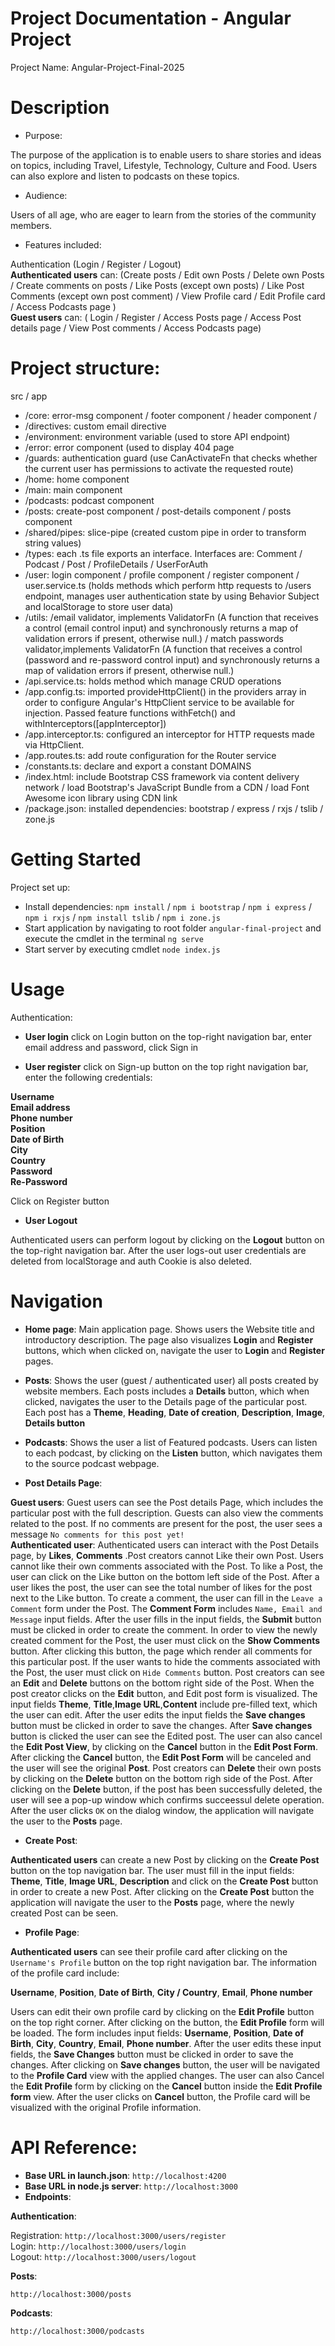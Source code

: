 # Project Documentation - Angular Project

Project Name: Angular-Project-Final-2025
# Description
- Purpose:  
  
The purpose of the application is to enable users to share stories and ideas on topics, including Travel, Lifestyle, Technology, Culture and Food. Users can also explore and listen to podcasts on these topics.
- Audience:  
  
Users of all age, who are eager to learn from the stories of the community members.

- Features included:  
  
Authentication (Login / Register / Logout)  
__Authenticated users__ can: (Create posts / Edit own Posts / Delete own Posts / Create comments on posts / Like Posts (except own posts) / Like Post Comments (except own post comment) / View Profile card / Edit Profile card / Access Podcasts page )  
__Guest users__ can: ( Login / Register / Access Posts page / Access Post details page / View Post comments / Access Podcasts page)

# Project structure:

src / app  
-  /core: error-msg component / footer component / header component /
-  /directives: custom email directive
-  /environment: environment variable (used to store API endpoint)
-  /error: error component (used  to display 404 page
-  /guards: authentication guard (use CanActivateFn that checks whether the current user has permissions to activate the requested route)
-  /home: home component
-  /main: main component
-  /podcasts: podcast component
-  /posts: create-post component / post-details component / posts component
-  /shared/pipes: slice-pipe (created custom pipe in order to transform string values)
-  /types: each .ts file exports an interface. Interfaces are: Comment / Podcast / Post / ProfileDetails / UserForAuth
-  /user: login component / profile component / register component / user.service.ts (holds methods which perform http requests to /users endpoint, manages user authentication state by using Behavior Subject and localStorage to store user data)
-  /utils: /email validator, implements ValidatorFn (A function that receives a control (email control input) and synchronously returns a map of validation errors if present, otherwise null.) / match passwords validator,implements ValidatorFn (A function that receives a control (password and re-password control input) and synchronously returns a map of validation errors if present, otherwise null.)
-  /api.service.ts: holds method which manage CRUD operations
-  /app.config.ts: imported provideHttpClient() in the providers array in order to configure Angular's HttpClient service to be available for injection. Passed feature functions withFetch() and withInterceptors([appInterceptor])
- /app.interceptor.ts: configured an interceptor for HTTP requests made via HttpClient.
- /app.routes.ts: add route configuration for the Router service
- /constants.ts: declare and export a constant DOMAINS
- /index.html: include Bootstrap CSS framework via content delivery network / load Bootstrap's JavaScript Bundle from a CDN / load Font Awesome icon library using CDN link
- /package.json: installed dependencies: bootstrap / express / rxjs / tslib / zone.js

# Getting Started

Project set up:
- Install dependencies: `npm install` / `npm i bootstrap` / `npm i express` / `npm i rxjs` / `npm install tslib` / `npm i zone.js`
- Start application by navigating to root folder `angular-final-project` and execute the cmdlet in the terminal `ng serve`
- Start server by executing cmdlet `node index.js`

# Usage
Authentication:  
- __User login__
  click on Login button on the top-right navigation bar, enter email address and password, click Sign in  

- __User register__
  click on Sign-up button on the top right navigation bar, enter the following credentials:   
   
__Username__    
__Email address__  
__Phone number__  
__Position__    
__Date of Birth__    
__City__  
__Country__  
__Password__  
__Re-Password__  
  
Click on Register button 

- __User Logout__  
  
Authenticated users can perform logout by clicking on the __Logout__ button on the top-right navigation bar. After the user logs-out user credentials are deleted from localStorage and auth Cookie is also deleted.

# Navigation

- __Home page__: Main application page. Shows users the Website title and introductory description. The page also visualizes __Login__ and __Register__ buttons, which when clicked on, navigate the user to __Login__ and __Register__ pages.

- __Posts__: Shows the user (guest / authenticated user) all posts created by website members. Each posts includes a __Details__ button, which when clicked, navigates the user to the Details page of the particular post. Each post has a __Theme__, __Heading__, __Date of creation__, __Description__, __Image__, __Details button__

- __Podcasts__: Shows the user a list of Featured podcasts. Users can listen to each podcast, by clicking on the __Listen__ button, which navigates them to the source podcast webpage.  

- __Post Details Page__:  

__Guest users__: Guest users can see the Post details Page, which includes the particular post with the full description. Guests can also view the comments related to the post. If no comments are present for the post, the user sees a message `No comments for this post yet!`  
__Authenticated user__: Authenticated users can interact with the Post Details page, by __Likes__, __Comments__ .Post creators cannot Like their own Post. Users cannot like their own comments associated with the Post. To like a Post, the user can click on the Like button on the bottom left side of the Post. After a user likes the post, the user can see the total number of likes for the post next to the Like button. To create a comment, the user can fill in the `Leave a Comment` form under the Post. The __Comment Form__ includes `Name, Email and Message` input fields. After the user fills in the input fields, the __Submit__ button must be clicked in order to create the comment.
In order to view the newly created comment for the Post, the user must click on the __Show Comments__  button. After clicking this button, the page which render all comments for this particular post. If the user wants to hide the comments associated with the Post, the user must click on `Hide Comments` button.
Post creators can see an __Edit__ and __Delete__ buttons on the bottom right side of the Post. When the post creator clicks on the __Edit__ button, and Edit post form is visualized.
The input fields __Theme__, __Title__,__Image URL__,__Content__ include pre-filled text, which the user can edit. After the user edits the input fields the __Save changes__ button must be clicked in order to save the changes. After __Save changes__ button is clicked the user can see the Edited post. The user can also cancel the __Edit Post View__, by clicking on the __Cancel__ button in the __Edit Post Form__. After clicking the __Cancel__ button, the __Edit Post Form__ will be canceled and the user will see the original __Post__. Post creators can __Delete__ their own posts by clicking on the __Delete__ button on the bottom righ side of the Post. After clicking on the __Delete__ button, if the post has been successfully deleted, the user will see a pop-up window which confirms succeessul delete operation. After the user clicks `OK` on the dialog window, the application will navigate the user to the __Posts__ page.

- __Create Post__:  

__Authenticated users__ can create a new Post by clicking on the __Create Post__ button on the top navigation bar. The user must fill in the input fields: __Theme__, __Title__, __Image URL__, __Description__ and click on the __Create Post__ button in order to create a new Post. After clicking on the __Create Post__ button the application will navigate the user to the __Posts__ page, where the newly created Post can be seen.


- __Profile Page__:  

__Authenticated users__ can see their profile card after clicking on the `Username's Profile` button on the top right navigation bar. The information of the profile card include:  

__Username__, __Position__, __Date of Birth__, __City / Country__, __Email__, __Phone number__  
  
Users can edit their own profile card by clicking on the __Edit Profile__ button on the top right corner.
After clicking on the button, the __Edit Profile__ form will be loaded. The form includes input fields: __Username__, __Position__, __Date of Birth__, __City__, __Country__, __Email__, __Phone number__. After the user edits these input fields, the __Save Changes__ button must be clicked in order to save the changes. After clicking on __Save changes__ button, the user will be navigated to the __Profile Card__ view with the applied changes. The user can also Cancel the __Edit Profile__ form by clicking on the __Cancel__ button inside the __Edit Profile form__ view. After the user clicks on __Cancel__ button, the Profile card will be visualized with the original Profile information.


# API Reference:  

- __Base URL in launch.json__: `http://localhost:4200`
- __Base URL in node.js server__: `http://localhost:3000`
- __Endpoints__:  

__Authentication__:  
  
Registration: `http://localhost:3000/users/register`    
Login: `http://localhost:3000/users/login`  
Logout: `http://localhost:3000/users/logout`  

__Posts__:  
  
`http://localhost:3000/posts`

__Podcasts__:  
  
`http://localhost:3000/podcasts`




